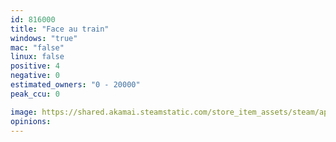 ```yaml
---
id: 816000
title: "Face au train"
windows: "true"
mac: "false"
linux: false
positive: 4
negative: 0
estimated_owners: "0 - 20000"
peak_ccu: 0

image: https://shared.akamai.steamstatic.com/store_item_assets/steam/apps/816000/header.jpg?t=1522168035
opinions:
---
```

